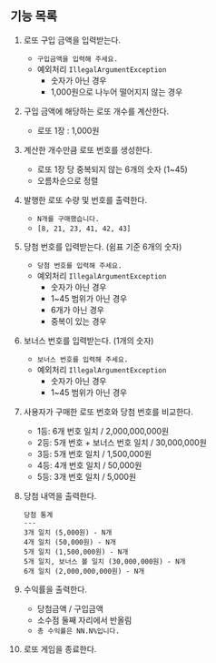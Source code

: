 ## 기능 목록
1. 로또 구입 금액을 입력받는다.
    - `구입금액을 입력해 주세요.`
    - 예외처리 `IllegalArgumentException`
        - 숫자가 아닌 경우
        - 1,000원으로 나누어 떨어지지 않는 경우
2. 구입 금액에 해당하는 로또 개수를 계산한다.
    - 로또 1장 : 1,000원
3. 계산한 개수만큼 로또 번호를 생성한다.
    - 로또 1장 당 중복되지 않는 6개의 숫자 (1~45)
    - 오름차순으로 정렬
4. 발행한 로또 수량 및 번호를 출력한다.
    - `N개를 구매했습니다.`
    - `[8, 21, 23, 41, 42, 43]`
5. 당첨 번호를 입력받는다. (쉼표 기준 6개의 숫자)
    - `당첨 번호를 입력해 주세요.`
    - 예외처리 `IllegalArgumentException`
        - 숫자가 아닌 경우
        - 1~45 범위가 아닌 경우
        - 6개가 아닌 경우
        - 중복이 있는 경우
6. 보너스 번호를 입력받는다. (1개의 숫자)
    - `보너스 번호를 입력해 주세요.`
    - 예외처리 `IllegalArgumentException`
        - 숫자가 아닌 경우
        - 1~45 범위가 아닌 경우
7. 사용자가 구매한 로또 번호와 당첨 번호를 비교한다.
    - 1등: 6개 번호 일치 / 2,000,000,000원
    - 2등: 5개 번호 + 보너스 번호 일치 / 30,000,000원
    - 3등: 5개 번호 일치 / 1,500,000원
    - 4등: 4개 번호 일치 / 50,000원
    - 5등: 3개 번호 일치 / 5,000원
8. 당첨 내역을 출력한다.

    ```
    당첨 통계
    ---
    3개 일치 (5,000원) - N개
    4개 일치 (50,000원) - N개
    5개 일치 (1,500,000원) - N개
    5개 일치, 보너스 볼 일치 (30,000,000원) - N개
    6개 일치 (2,000,000,000원) - N개
    ```

9. 수익률을 출력한다.
    - 당첨금액 / 구입금액
    - 소수점 둘째 자리에서 반올림
    - `총 수익률은 NN.N%입니다.`
10. 로또 게임을 종료한다.